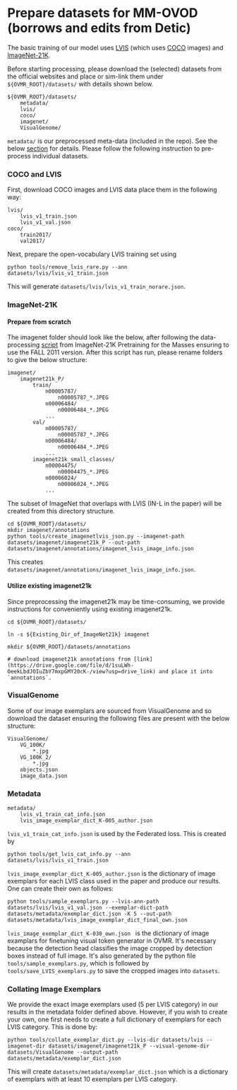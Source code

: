 # Prepare datasets for MM-OVOD (borrows and edits from Detic)

The basic training of our model uses [LVIS](https://www.lvisdataset.org/) (which uses [COCO](https://cocodataset.org/) images) and [ImageNet-21K](https://www.image-net.org/download.php). 
<!-- Optionally, we use [Objects365](https://www.objects365.org/) and [OpenImages (Challenge 2019 version)](https://storage.googleapis.com/openimages/web/challenge2019.html) for cross-dataset evaluation.  -->
Before starting processing, please download the (selected) datasets from the official websites and place or sim-link them under `${OVMR_ROOT}/datasets/` with details shown below.

```
${OVMR_ROOT}/datasets/
    metadata/
    lvis/
    coco/
    imagenet/
    VisualGenome/
```
`metadata/` is our preprocessed meta-data (included in the repo). See the below [section](#Metadata) for details.
Please follow the following instruction to pre-process individual datasets.

### COCO and LVIS

First, download COCO images and LVIS data place them in the following way:

```
lvis/
    lvis_v1_train.json
    lvis_v1_val.json
coco/
    train2017/
    val2017/
```

Next, prepare the open-vocabulary LVIS training set using 

```
python tools/remove_lvis_rare.py --ann datasets/lvis/lvis_v1_train.json
```

This will generate `datasets/lvis/lvis_v1_train_norare.json`.

### ImageNet-21K
#### Prepare from scratch
The imagenet folder should look like the below, after following the data-processing
[script](https://github.com/Alibaba-MIIL/ImageNet21K/blob/main/dataset_preprocessing/processing_script.sh) from ImageNet-21K Pretraining for the Masses ensuring to use the FALL 2011 version.
After this script has run, please rename folders to give the below structure:
```
imagenet/
    imagenet21k_P/
        train/
            n00005787/
                n00005787_*.JPEG
            n00006484/
                n00006484_*.JPEG
            ...
        val/
            n00005787/
                n00005787_*.JPEG
            n00006484/
                n00006484_*.JPEG
            ...
        imagenet21k_small_classes/
            n00004475/
                n00004475_*.JPEG
            n00006024/
                n00006024_*.JPEG
            ...
```

The subset of ImageNet that overlaps with LVIS (IN-L in the paper) will be created from this directory
structure.

~~~
cd ${OVMR_ROOT}/datasets/
mkdir imagenet/annotations
python tools/create_imagenetlvis_json.py --imagenet-path datasets/imagenet/imagenet21k_P --out-path datasets/imagenet/annotations/imagenet_lvis_image_info.json
~~~
This creates `datasets/imagenet/annotations/imagenet_lvis_image_info.json`.

#### **Utilize existing imagenet21k**
Since preprocessing the imagenet21k may be time-consuming, we provide instructions for conveniently using existing imagenet21k.

```
cd ${OVMR_ROOT}/datasets/

ln -s ${Existing_Dir_of_ImageNet21k} imagenet

mkdir ${OVMR_ROOT}/datasets/annotations

# download imagenet21k annotations from [link](https://drive.google.com/file/d/1suLWh-OeekLbdJOIuZbY7mxpGMY20cK-/view?usp=drive_link) and place it into `annotations`.

```


### VisualGenome

Some of our image exemplars are sourced from VisualGenome and so download the dataset ensuring the following
files are present with the below structure:
```
VisualGenome/
    VG_100K/
        *.jpg
    VG_100K_2/
        *.jpg
    objects.json
    image_data.json
```

### Metadata

```
metadata/
    lvis_v1_train_cat_info.json
    lvis_image_exemplar_dict_K-005_author.json
```

`lvis_v1_train_cat_info.json` is used by the Federated loss.
This is created by 
~~~
python tools/get_lvis_cat_info.py --ann datasets/lvis/lvis_v1_train.json
~~~

`lvis_image_exemplar_dict_K-005_author.json` is the dictionary of image exemplars for each LVIS class
used in the paper and produce our results.
One can create their own as follows:
~~~
python tools/sample_exemplars.py --lvis-ann-path datasets/lvis/lvis_v1_val.json --exemplar-dict-path datasets/metadata/exemplar_dict.json -K 5 --out-path datasets/metadata/lvis_image_exemplar_dict_final_own.json
~~~

`lvis_image_exemplar_dict_K-030_own.json ` is the dictionary of image examplars for finetuning visual token generator in OVMR. It's necessary because the detection head classifies the image cropped by detection boxes instead of full image. It's also generated by the python file `tools/sample_exemplars.py`, which is followed by `tools/save_LVIS_exemplars.py` to save the cropped images into `datasets`. 

### Collating Image Exemplars

We provide the exact image exemplars used (5 per LVIS category) in our results in the metadata folder defined
above.
However, if you wish to create your own, one first needs to create a full dictionary of exemplars for each
LVIS category.
This is done by:
~~~
python tools/collate_exemplar_dict.py --lvis-dir datasets/lvis --imagenet-dir datasets/imagenet/imagenet21k_P --visual-genome-dir datasets/VisualGenome --output-path datasets/metadata/exemplar_dict.json
~~~
This will create `datasets/metadata/exemplar_dict.json` which is a dictionary of exemplars with
at least 10 exemplars per LVIS category.
